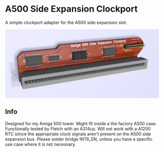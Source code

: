 # A500 Side Expansion Clockport
A simple clockport adapter for the A500 side expansion slot.

![pic](pic.png)

## Info
Designed for my Amiga 500 tower. Might fit inside a the factory A500 case. Functionally tested by Fletch with an A314cp. Will not work with a A1200 RTC siince the appropriate clock signals aren't present on the A500 side expansion bus. Please solder bridge INT6_EN, unless you have a specific use case where it is not necessary.

